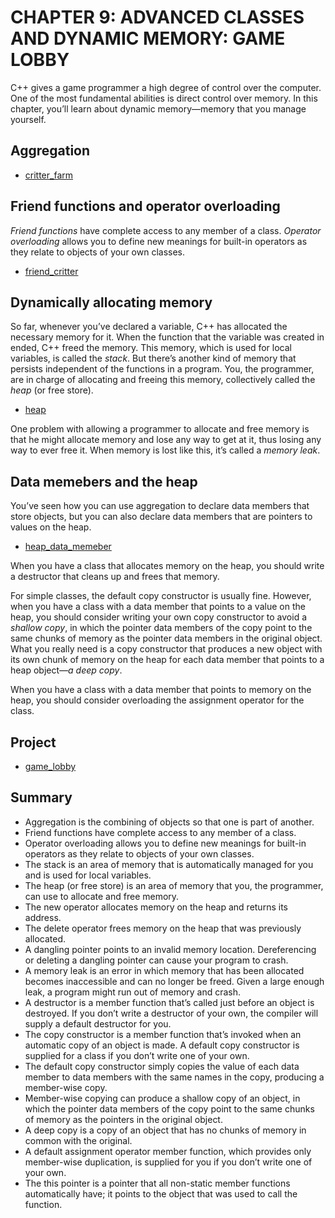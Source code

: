 # CHAPTER 9: ADVANCED CLASSES AND DYNAMIC MEMORY: GAME LOBBY

C++ gives a game programmer a high degree of control over the computer. One of the most fundamental abilities is direct control over memory. In this chapter, you’ll learn about dynamic memory—memory that you manage yourself.

## Aggregation

- [critter_farm](critter_farm.cc)

## Friend functions and operator overloading

*Friend functions* have complete access to any member of a class. *Operator overloading* allows you to define new meanings for built-in operators as they relate to objects of your own classes.

- [friend_critter](friend_critter.cc)

## Dynamically allocating memory

So far, whenever you’ve declared a variable, C++ has allocated the necessary memory for it. When the function that the variable was created in ended, C++ freed the memory. This memory, which is used for local variables, is called the *stack*. But there’s another kind of memory that persists independent of the functions in a program. You, the programmer, are in charge of allocating and freeing this memory, collectively called the *heap* (or free store).

- [heap](heap.cc)

One problem with allowing a programmer to allocate and free memory is that he might allocate memory and lose any way to get at it, thus losing any way to ever free it. When memory is lost like this, it’s called a *memory leak*.

## Data memebers and the heap

You’ve seen how you can use aggregation to declare data members that store objects, but you can also declare data members that are pointers to values on the heap.

- [heap_data_memeber](heap_data_memeber.cc)

When you have a class that allocates memory on the heap, you should write a destructor that cleans up and frees that memory.

For simple classes, the default copy constructor is usually fine. However, when you have a class with a data member that points to a value on the heap, you should consider writing your own copy constructor to avoid a *shallow copy*, in which the pointer data members of the copy point to the same chunks of memory as the pointer data members in the original object. What you really need is a copy constructor that produces a new object with its own chunk of memory on the heap for each data member that points to a heap object—*a deep copy*.

When you have a class with a data member that points to memory on the heap, you should consider overloading the assignment operator for the class.

## Project

- [game_lobby](game_lobby.cc)

## Summary

- Aggregation is the combining of objects so that one is part of another.
 - Friend functions have complete access to any member of a class.
 - Operator overloading allows you to define new meanings for built-in operators as they relate to objects of your own classes.
 - The stack is an area of memory that is automatically managed for you and is used for local variables.
 - The heap (or free store) is an area of memory that you, the programmer, can use to allocate and free memory.
 - The new operator allocates memory on the heap and returns its address.
 - The delete operator frees memory on the heap that was previously allocated.
 - A dangling pointer points to an invalid memory location. Dereferencing or deleting a dangling pointer can cause your program to crash.
 - A memory leak is an error in which memory that has been allocated becomes inaccessible and can no longer be freed. Given a large enough leak, a program might run out of memory and crash.
 - A destructor is a member function that’s called just before an object is destroyed. If you don’t write a destructor of your own, the compiler will supply a default destructor for you.
 - The copy constructor is a member function that’s invoked when an automatic copy of an object is made. A default copy constructor is supplied for a class if you don’t write one of your own.
 - The default copy constructor simply copies the value of each data member to data members with the same names in the copy, producing a member-wise copy.
 - Member-wise copying can produce a shallow copy of an object, in which the pointer data members of the copy point to the same chunks of memory as the pointers in the original object.
-  A deep copy is a copy of an object that has no chunks of memory in common with the original.
- A default assignment operator member function, which provides only member-wise duplication, is supplied for you if you don’t write one of your own.
 - The this pointer is a pointer that all non-static member functions automatically have; it points to the object that was used to call the function.
